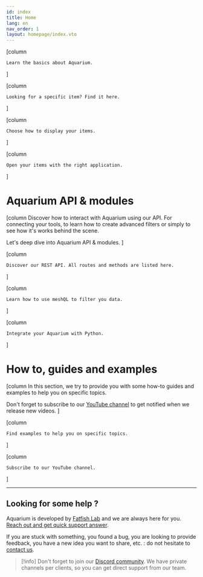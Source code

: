 ```yaml
---
id: index
title: Home
lang: en
nav_order: 1
layout: homepage/index.vto
---
```


[column
```card [<span class="aq-icon">flag</span> Introduction](./web/introduction/index.md)
Learn the basics about Aquarium.
```
]

[column
```card [<span class="aq-icon">category</span> Items](./web/items/index.md)
Looking for a specific item? Find it here.
```
]

[column
```card [<span class="aq-icon">chrome_reader_mode</span> Workspaces](./web/workspaces/index.md)
Choose how to display your items.
```
]

[column
```card [<span class="aq-icon">apps</span> Applications](./web/applications/index.md)
Open your items with the right application.
```
]

# Aquarium API & modules

[column
Discover how to interact with Aquarium using our API. For connecting your tools, to learn how to create advanced filters or simply to see how it's works behind the scene.

Let's deep dive into Aquarium API & modules.
]

[column
```card [<span class="aq-icon">api</span> REST API](./api/index.md)
Discover our REST API. All routes and methods are listed here.
```
]

[column
```card [<span class="aq-icon outline">speed</span> meshQL](./api/meshql.md)
Learn how to use meshQL to filter you data.
```
]

[column
```card [<span class="aq-icon">code</span> Python](./api/modules/python/index.md)
Integrate your Aquarium with Python.
```
]

# How to, guides and examples

[column
In this section, we try to provide you with some how-to guides and examples to help you on specific topics.

Don't forget to subscribe to our [YouTube channel](https://www.youtube.com/@fatfishlab/videos) to get notified when we release new videos.
]

[column
```card [<span class="aq-icon">lightbulb</span> Examples](./examples/index.md)
Find examples to help you on specific topics.
```
]

[column
```card [<span class="aq-icon">youtube_activity</span> Youtube](https://www.youtube.com/@fatfishlab/videos)
Subscribe to our YouTube channel.
```
]

---

## Looking for some help ?

Aquarium is developed by [Fatfish Lab](https://fatfi.sh) and we are always here for you. [Reach out and get quick support answer](./contact.md).

If you are stuck with something, you found a bug, you are looking to provide feedback, you have a new idea you want to share, etc. : do not hesitate to [contact us](./contact.md).

> [!info]
> Don't forget to join our [Discord community](https://fatfi.sh/community). We have private channels per clients, so you can get direct support from our team.
